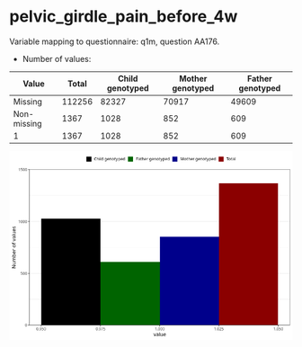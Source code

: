 # pelvic_girdle_pain_before_4w
Variable mapping to questionnaire: q1m, question AA176.
- Number of values:

| Value | Total | Child genotyped | Mother genotyped | Father genotyped |
| ----- | ----- | --------------- | ---------------- | ---------------- |
| Missing | 112256 | 82327 | 70917 | 49609 |
| Non-missing | 1367 | 1028 | 852 | 609 |
| 1 | 1367 | 1028 | 852 | 609 |



![](pelvic_girdle_pain_before_4w_n.png)



